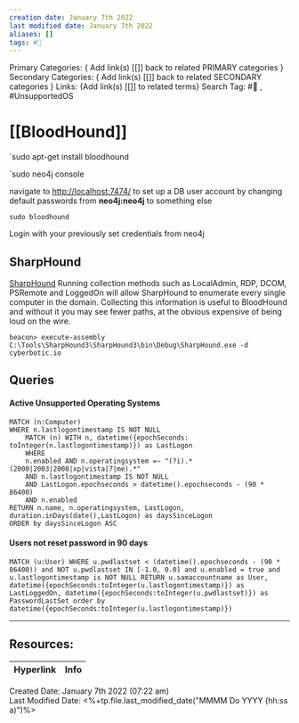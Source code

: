 ```yaml
---
creation date: January 7th 2022
last modified date: January 7th 2022
aliases: []
tags: #📖
---
```


Primary Categories: { Add link(s) [[]] back to related PRIMARY categories }
Secondary Categories:  { Add link(s) [[]] back to related SECONDARY categories }
Links: {Add link(s) [[]] to related terms}
Search Tag: #📖  , #UnsupportedOS

# [[BloodHound]]  

`sudo apt-get install bloodhound


`sudo neo4j console

navigate to [http://localhost:7474/](http://localhost:7474/) to set up a DB user account by changing default passwords from **neo4j:neo4j** to something else

`sudo bloodhound`

Login with your previously set credentials from neo4j


## SharpHound

[SharpHound](https://github.com/BloodHoundAD/SharpHound)
Running collection methods such as LocalAdmin, RDP, DCOM, PSRemote and LoggedOn will allow SharpHound to enumerate every single computer in the domain. Collecting this information is useful to BloodHound and without it you may see fewer paths, at the obvious expensive of being loud on the wire.


```
beacon> execute-assembly C:\Tools\SharpHound3\SharpHound3\bin\Debug\SharpHound.exe -d cyberbotic.io
```



## Queries 

#### Active Unsupported Operating Systems
```cypher
MATCH (n:Computer) 
WHERE n.lastlogontimestamp IS NOT NULL
    MATCH (n) WITH n, datetime({epochSeconds: toInteger(n.lastlogontimestamp)}) as LastLogon 
    WHERE 
    n.enabled AND n.operatingsystem =~ "(?i).*(2000|2003|2008|xp|vista|7|me).*" 
    AND n.lastlogontimestamp IS NOT NULL 
    AND LastLogon.epochseconds > datetime().epochseconds - (90 * 86400)
    AND n.enabled 
RETURN n.name, n.operatingsystem, LastLogon, duration.inDays(date(),LastLogon) as daysSinceLogon
ORDER by daysSinceLogon ASC
```


#### Users not reset password in 90 days

```
MATCH (u:User) WHERE u.pwdlastset < (datetime().epochseconds - (90 * 86400)) and NOT u.pwdlastset IN [-1.0, 0.0] and u.enabled = true and u.lastlogontimestamp is NOT NULL RETURN u.samaccountname as User, datetime({epochSeconds:toInteger(u.lastlogontimestamp)}) as LastLoggedOn, datetime({epochSeconds:toInteger(u.pwdlastset)}) as PasswordLastSet order by datetime({epochSeconds:toInteger(u.lastlogontimestamp)})
```

___

## Resources:

| Hyperlink | Info |
| --------- | ---- |


Created Date: January 7th 2022 (07:22 am)  
Last Modified Date: <%+tp.file.last_modified_date("MMMM Do YYYY (hh:ss a)")%>
